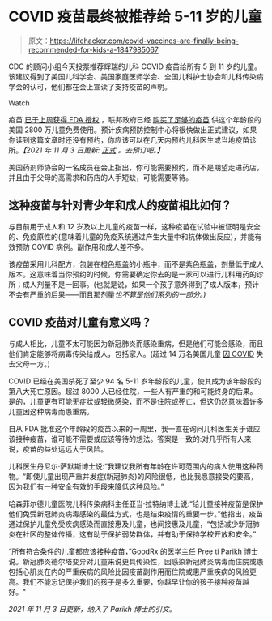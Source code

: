 # COVID 疫苗最终被推荐给 5-11 岁的儿童

> 原文：<https://lifehacker.com/covid-vaccines-are-finally-being-recommended-for-kids-a-1847985067>

CDC 的顾问小组今天投票推荐辉瑞的儿科 COVID 疫苗给所有 5 到 11 岁的儿童。该建议得到了美国儿科学会、美国家庭医师学会、全国儿科护士协会和儿科传染病学会的认可，他们都在会上宣读了支持疫苗的声明。

Watch

疫苗 [已于上周获得 FDA 授权](https://lifehacker.com/we-are-this-close-to-kids-getting-a-covid-vaccine-1847940936) ，联邦政府已经 [购买了足够的疫苗](https://lifehacker.com/we-finally-have-a-timeline-for-kids-covid-vaccines-1847901772) 供这个年龄段的美国 2800 万儿童免费使用。预计疾病预防控制中心将很快做出正式建议，如果你读到这篇文章时还没有预约，你应该可以在几天内预约儿科医生或当地疫苗诊所。*【2021 年 11 月 3 日更新:* [*正式*](https://www.cdc.gov/media/releases/2021/s1102-PediatricCOVID-19Vaccine.html) *。去预订吧。】*

美国药剂师协会的一名成员在会上指出，你可能需要预约，而不是期望走进药店，并且由于父母的高需求和药店的人手短缺，可能需要等待。

## 这种疫苗与针对青少年和成人的疫苗相比如何？

与目前用于成人和 12 岁及以上儿童的疫苗一样，这种疫苗在试验中被证明是安全的、免疫原性的(意味着儿童的免疫系统通过产生大量中和抗体做出反应)，并能有效预防 COVID 病例。副作用和成人差不多。

该疫苗采用儿科配方，包装在橙色瓶盖的小瓶中，而不是紫色瓶盖，剂量低于成人版本。这意味着当你预约的时候，你需要确定你去的是一家可以进行儿科用药的诊所；成人剂量不是一回事。(也就是说，如果一个孩子意外得到了成人版本，预计不会有严重的后果——而且那剂量*也不算是他们系列的一部分。)*

## COVID 疫苗对儿童有意义吗？

与成人相比，儿童不太可能因为新冠肺炎而感染重病，但是他们可能会感染，而且他们肯定能够将病毒传染给成人，包括家人。(超过 14 万名美国儿童 [因 COVID](https://www.nih.gov/news-events/news-releases/more-140000-us-children-lost-primary-or-secondary-caregiver-due-covid-19-pandemic) 失去父母一方。)

COVID 已经在美国杀死了至少 94 名 5-11 岁年龄段的儿童，使其成为该年龄段的第八大死亡原因。超过 8000 人已经住院，一些人有严重的和可能终身的后果。是的，儿童更有可能无症状或轻微感染，而不是住院或死亡，但这仍然意味着许多儿童因这种病毒而患重病。

自从 FDA 批准这个年龄段的疫苗以来的一周里，我一直在询问儿科医生关于谁应该接种疫苗，谁可能不需要或应该等待的想法。答案是一致的:对几乎所有人来说，疫苗的益处远远大于风险。

儿科医生丹尼尔·萨默斯博士说:“我建议我所有年龄在许可范围内的病人使用这种药物。“即使儿童出现严重并发症(新冠肺炎)的风险很低，也比我愿意接受的要高，因为我们有一种安全有效的手段来降低这种风险。”

哈森菲尔德儿童医院儿科传染病科主任亚当·拉特纳博士说:“给儿童接种疫苗是保护他们免受新冠肺炎病毒感染的最佳方式，也是结束疫情的重要一步。”他指出，疫苗通过保护儿童免受疾病感染而直接惠及儿童，也间接惠及儿童，“包括减少新冠肺炎在社区的整体传播，这有助于保护弱势群体，并有助于保持学校开放和安全。”

“所有符合条件的儿童都应该接种疫苗，”GoodRx 的医学主任 Pree ti Parikh 博士说。新冠肺炎德尔塔变异对儿童来说更具传染性，因感染新冠肺炎病毒而住院或患包括心肌炎在内的严重疾病的风险比因疫苗副作用而住院或患严重疾病的风险更高。我们不能忘记保护我们的孩子是多么重要，你越早让你的孩子接种疫苗越好。"

*2021 年 11 月 3 日更新，纳入了 Parikh 博士的引文。*